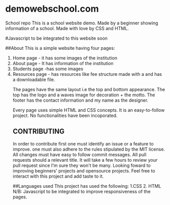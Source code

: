 # demowebschool.com
School repo
This is a school website demo.
Made by a beginner showing information of a school.
Made with love by CSS and HTML.

#Javascript to be integrated to this website soon

##About
This is a simple website having four pages:
1. Home page - it has some images of the institution
2. About page - It has information of the institution
3. Students page -has some images
4. Resources page - has resources like fee structure made with a <table> and has a downloadable file.
  
  The pages have the same layout i.e the top and bottom appearance. The top has the logo and a waves image for decoration + the motto.
  The footer has the contact information and my name as the designer.

Every page uses simple HTML and CSS concepts.
It is an easy-to-follow project.
No functionalities have been incoporated. 

## CONTRIBUTING
In order to contribute first one must identify an issue or a feature to improve.
one must also adhere to the rules stipulated by the MIT license.
All changes must have easy to follow commit messages.
All pull requests should a relevant title.
It will take a few hours to review your pull request since I'm sure they won't be many.
Looking foward to improving beginners' projects and opensource projects.  Feel free to interact with this project and add taste to it.

##Languages used
This project has used the following:
1.CSS
2. HTML
N/B: Javascript to be integrated to improve responsiveness of the pages.

